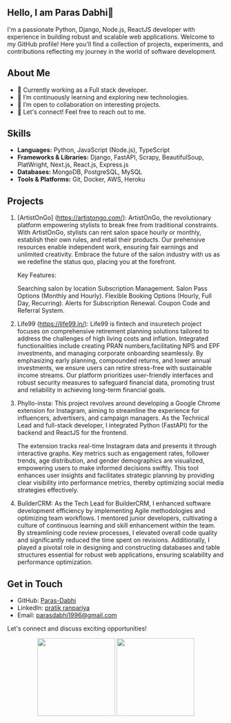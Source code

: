 ## Hello, I am Paras Dabhi👋

I'm a passionate Python, Django, Node.js, ReactJS developer with experience in building robust and scalable web applications. Welcome to my GitHub profile! Here you'll find a collection of projects, experiments, and contributions reflecting my journey in the world of software development.

## About Me

- 💼 Currently working as a Full stack developer.
- 🌱 I’m continuously learning and exploring new technologies.
- 👯 I’m open to collaboration on interesting projects.
- 💬 Let's connect! Feel free to reach out to me.

## Skills

- **Languages:** Python, JavaScript (Node.js), TypeScript
- **Frameworks & Libraries:** Django, FastAPI, Scrapy, BeautifulSoup, PlatWright, Next.js, React.js, Express.js
- **Databases:** MongoDB, PostgreSQL, MySQL
- **Tools & Platforms:** Git, Docker, AWS, Heroku

## Projects

1. [ArtistOnGo] (https://artistongo.com/):
   ArtistOnGo, the revolutionary platform empowering stylists to break free from traditional constraints. With ArtistOnGo, stylists can rent salon space hourly or monthly, establish their own rules, and retail their products. Our prehensive resources enable independent work, ensuring fair earnings and unlimited creativity. Embrace the future of the salon industry with us as we redefine the status quo, placing you at the forefront.
  
   Key Features:

   Searching salon by location 
   Subscription Management.
   Salon Pass Options (Monthly and Hourly).
   Flexible Booking Options (Hourly, Full Day, Recurring).
   Alerts for Subscription Renewal.
   Coupon Code and Referral System.

2. Life99 (https://life99.in/):
   Life99 is  fintech and insuretech project focuses on comprehensive retirement planning solutions tailored to address the challenges of high living costs and inflation. Integrated functionalities include creating PRAN numbers,facilitating NPS and EPF investments, and managing corporate onboarding seamlessly. By emphasizing early planning, compounded returns, and lower annual investments, we ensure users can retire stress-free with sustainable income streams. Our platform prioritizes user-friendly interfaces and robust security measures to safeguard financial data, promoting trust and reliability in achieving long-term financial goals.

3. Phyllo-insta:
   This project revolves around developing a Google Chrome extension for Instagram, aiming to streamline the experience for influencers, advertisers, and campaign managers. As the Technical Lead and full-stack developer, I integrated  Python (FastAPI) for the backend and ReactJS for the frontend.

   The extension tracks real-time Instagram data and presents it through interactive graphs. Key metrics such as engagement rates, follower trends, age distribution, and gender demographics are visualized, empowering users to make informed decisions swiftly. This tool enhances user insights and facilitates strategic planning by providing clear visibility into performance metrics, thereby optimizing social media strategies effectively.

4. BuilderCRM:
   As the Tech Lead for BuilderCRM, I enhanced software development efficiency by implementing Agile methodologies and optimizing team workflows. I mentored junior developers, cultivating a culture of continuous learning and skill enhancement within the team. By streamlining code review processes, I elevated overall code quality and significantly reduced the time spent on revisions. Additionally, I played a pivotal role in designing and constructing databases and table structures essential for robust web applications, ensuring scalability and performance optimization.


## Get in Touch

- GitHub: [Paras-Dabhi](https://github.com/8264044685)
- LinkedIn: [pratik ranpariya](https://www.linkedin.com/in/parasdabhi1996/)
- Email: parasdabhi1996@gmail.com


Let's connect and discuss exciting opportunities!

 <p align="center">
  <img height="180em" src="https://github-readme-stats-eight-theta.vercel.app/api?username=8264044685&show_icons=true&theme=dark&include_all_commits=true&count_private=true"/>
  <img height="180em" src="https://github-readme-stats-eight-theta.vercel.app/api/top-langs/?username=8264044685&layout=compact&langs_count=8&theme=dark"/>
</p>

